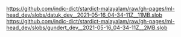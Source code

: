 https://github.com/indic-dict/stardict-malayalam/raw/gh-pages/ml-head_dev/slobs/datuk_dev__2021-05-16_04-34-11Z__11MB.slob  
https://github.com/indic-dict/stardict-malayalam/raw/gh-pages/ml-head_dev/slobs/gundert_dev__2021-05-16_04-34-11Z__2MB.slob  
